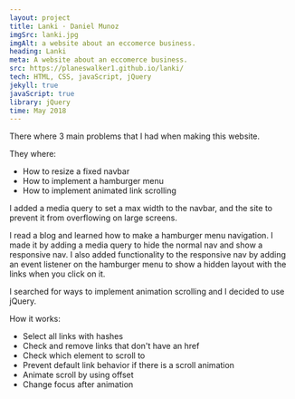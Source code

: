 ```yaml
---
layout: project
title: Lanki · Daniel Munoz
imgSrc: lanki.jpg
imgAlt: a website about an eccomerce business.
heading: Lanki
meta: A website about an eccomerce business.
src: https://planeswalker1.github.io/lanki/
tech: HTML, CSS, javaScript, jQuery
jekyll: true
javaScript: true
library: jQuery
time: May 2018
---
```


There where 3 main problems that I had when making this website.

They where:

* How to resize a fixed navbar
* How to implement a hamburger menu
* How to implement animated link scrolling

I added a media query to set a max width to the navbar, and the site to prevent it from overflowing on large screens.

I read a blog and learned how to make a hamburger menu navigation. I made it by adding a media query to hide the normal nav and show a responsive nav. I also added functionality to the responsive nav by adding an event listener on the hamburger menu to show a hidden layout with the links when you click on it.

I searched for ways to implement animation scrolling and I decided to use jQuery.

How it works:
* Select all links with hashes
* Check and remove links that don't have an href
* Check which element to scroll to
* Prevent default link behavior if there is a scroll animation
* Animate scroll by using offset
* Change focus after animation
